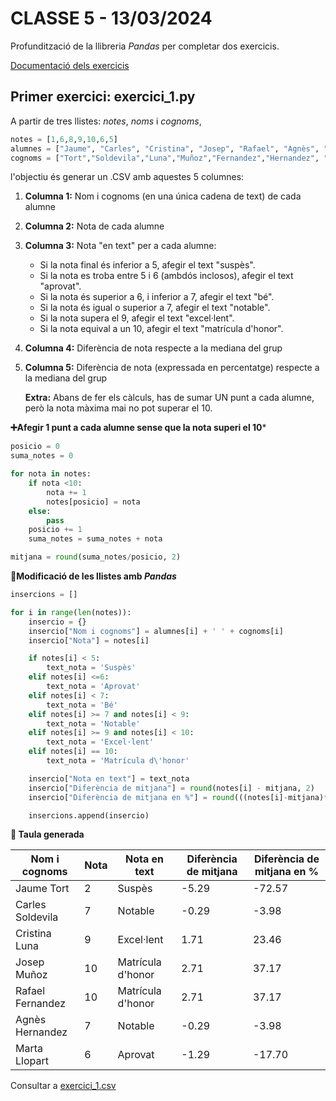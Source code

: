 # CLASSE 5 - 13/03/2024

Profundització de la llibreria *Pandas* per completar dos exercicis.

[Documentació dels exercicis](https://adriapadilla.github.io/bigdata-uab/pandas/ejercicio_pandas_1.html)

## Primer exercici: exercici_1.py

A partir de tres llistes: *notes*, *noms* i *cognoms*, 
```python
notes = [1,6,8,9,10,6,5]
alumnes = ["Jaume", "Carles", "Cristina", "Josep", "Rafael", "Agnès", "Marta"]
cognoms = ["Tort","Soldevila","Luna","Muñoz","Fernandez","Hernandez", "Llopart"]
```
l'objectiu és generar un .CSV amb aquestes 5 columnes:

1. **Columna 1:** Nom i cognoms (en una única cadena de text) de cada alumne
2. **Columna 2:** Nota de cada alumne
3. **Columna 3:** Nota "en text" per a cada alumne:
   - Si la nota final és inferior a 5, afegir el text "suspès".
   - Si la nota es troba entre 5 i 6 (ambdós inclosos), afegir el text "aprovat".
   - Si la nota és superior a 6, i inferior a 7, afegir el text "bé".
   - Si la nota és igual o superior a 7, afegir el text "notable".
   - Si la nota supera el 9, afegir el text "excel·lent".
   - Si la nota equival a un 10, afegir el text "matrícula d'honor".
4. **Columna 4:** Diferència de nota respecte a la mediana del grup
5. **Columna 5:** Diferència de nota (expressada en percentatge) respecte a la mediana del grup

    **Extra:** Abans de fer els càlculs, has de sumar UN punt a cada alumne, però la nota màxima mai no pot superar el 10.


**➕Afegir 1 punt a cada alumne sense que la nota superi el 10***
```python
posicio = 0
suma_notes = 0

for nota in notes:
    if nota <10:
        nota += 1
        notes[posicio] = nota
    else:
        pass
    posicio += 1
    suma_notes = suma_notes + nota

mitjana = round(suma_notes/posicio, 2)
```


**🔧Modificació de les llistes amb *Pandas***

```python
insercions = []

for i in range(len(notes)):
    insercio = {}
    insercio["Nom i cognoms"] = alumnes[i] + ' ' + cognoms[i]
    insercio["Nota"] = notes[i]

    if notes[i] < 5:
        text_nota = 'Suspès'
    elif notes[i] <=6:
        text_nota = 'Aprovat'
    elif notes[i] < 7:
        text_nota = 'Bé'
    elif notes[i] >= 7 and notes[i] < 9:
        text_nota = 'Notable'
    elif notes[i] >= 9 and notes[i] < 10:
        text_nota = 'Excel·lent'
    elif notes[i] == 10:
        text_nota = 'Matrícula d\'honor'

    insercio["Nota en text"] = text_nota
    insercio["Diferència de mitjana"] = round(notes[i] - mitjana, 2)
    insercio["Diferència de mitjana en %"] = round(((notes[i]-mitjana)*100)/mitjana, 2)

    insercions.append(insercio)
```

**📖 Taula generada**

| Nom i cognoms       | Nota | Nota en text          | Diferència de mitjana | Diferència de mitjana en % |
|---------------------|------|-----------------------|-----------------------|----------------------------|
| Jaume Tort          | 2    | Suspès                | -5.29                 | -72.57                     |
| Carles Soldevila    | 7    | Notable               | -0.29                 | -3.98                      |
| Cristina Luna       | 9    | Excel·lent            | 1.71                  | 23.46                      |
| Josep Muñoz         | 10   | Matrícula d'honor     | 2.71                  | 37.17                      |
| Rafael Fernandez    | 10   | Matrícula d'honor     | 2.71                  | 37.17                      |
| Agnès Hernandez     | 7    | Notable               | -0.29                 | -3.98                      |
| Marta Llopart       | 6    | Aprovat               | -1.29                 | -17.70                     |

Consultar a [exercici_1.csv](https://github.com/carduspau/bigdataUAB/blob/main/Classe%205%20-%20Pandas/exercici_1.csv)

